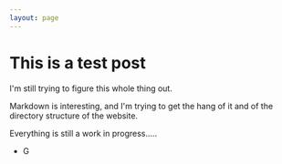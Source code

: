 ```yaml
---
layout: page
---
```


# This is a test post

I'm still trying to figure this whole thing out.

Markdown is interesting, and I'm trying to get the hang of it and of the directory structure of the website.

Everything is still a work in progress.....

- G
